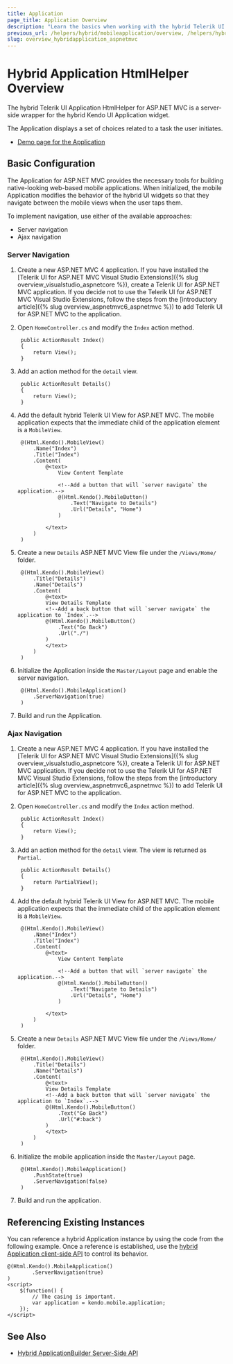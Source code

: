 ```yaml
---
title: Application
page_title: Application Overview
description: "Learn the basics when working with the hybrid Telerik UI Application HtmlHelper for ASP.NET MVC."
previous_url: /helpers/hybrid/mobileapplication/overview, /helpers/hybrid/mobileapplication
slug: overview_hybridapplication_aspnetmvc
---
```


# Hybrid Application HtmlHelper Overview

The hybrid Telerik UI Application HtmlHelper for ASP.NET MVC is a server-side wrapper for the hybrid Kendo UI Application widget.

The Application displays a set of choices related to a task the user initiates.

* [Demo page for the Application](https://demos.telerik.com/kendo-ui/m/index#application/loadingpopup)

## Basic Configuration

The Application for ASP.NET MVC provides the necessary tools for building native-looking web-based mobile applications. When initialized, the mobile Application modifies the behavior of the hybrid UI widgets so that they navigate between the mobile views when the user taps them.

To implement navigation, use either of the available approaches:
* Server navigation
* Ajax navigation

### Server Navigation

1. Create a new ASP.NET MVC 4 application. If you have installed the [Telerik UI for ASP.NET MVC Visual Studio Extensions]({% slug overview_visualstudio_aspnetcore %}), create a Telerik UI for ASP.NET MVC application. If you decide not to use the Telerik UI for ASP.NET MVC Visual Studio Extensions, follow the steps from the [introductory article]({% slug overview_aspnetmvc6_aspnetmvc %}) to add Telerik UI for ASP.NET MVC to the application.
1. Open `HomeController.cs` and modify the `Index` action method.

        public ActionResult Index()
        {
            return View();
        }

1. Add an action method for the `detail` view.

        public ActionResult Details()
        {
            return View();
        }

1. Add the default hybrid Telerik UI View for ASP.NET MVC. The mobile application expects that the immediate child of the application element is a `MobileView`.

        @(Html.Kendo().MobileView()
            .Name("Index")
            .Title("Index")
            .Content(
                @<text>
                    View Content Template

                    <!--Add a button that will `server navigate` the application.-->
                    @(Html.Kendo().MobileButton()
                        .Text("Navigate to Details")
                        .Url("Details", "Home")
                    )

                </text>
            )
        )

1. Create a new `Details` ASP.NET MVC View file under the `/Views/Home/` folder.

        @(Html.Kendo().MobileView()
            .Title("Details")
            .Name("Details")
            .Content(
                @<text>
                View Details Template
                <!--Add a back button that will `server navigate` the application to `Index`.-->
                @(Html.Kendo().MobileButton()
                    .Text("Go Back")
                    .Url("./")
                )
                </text>
            )
        )

1. Initialize the Application inside the `Master/Layout` page and enable the server navigation.

        @(Html.Kendo().MobileApplication()
            .ServerNavigation(true)
        )

1. Build and run the Application.

### Ajax Navigation

1. Create a new ASP.NET MVC 4 application. If you have installed the [Telerik UI for ASP.NET MVC Visual Studio Extensions]({% slug overview_visualstudio_aspnetcore %}), create a Telerik UI for ASP.NET MVC application. If you decide not to use the Telerik UI for ASP.NET MVC Visual Studio Extensions, follow the steps from the [introductory article]({% slug overview_aspnetmvc6_aspnetmvc %}) to add Telerik UI for ASP.NET MVC to the application.
1. Open `HomeController.cs` and modify the `Index` action method.

        public ActionResult Index()
        {
            return View();
        }

1. Add an action method for the `detail` view. The view is returned as `Partial`.

        public ActionResult Details()
        {
            return PartialView();
        }

1. Add the default hybrid Telerik UI View for ASP.NET MVC. The mobile application expects that the immediate child of the application element is a `MobileView`.

        @(Html.Kendo().MobileView()
            .Name("Index")
            .Title("Index")
            .Content(
                @<text>
                    View Content Template

                    <!--Add a button that will `server navigate` the application.-->
                    @(Html.Kendo().MobileButton()
                        .Text("Navigate to Details")
                        .Url("Details", "Home")
                    )

                </text>
            )
        )

1. Create a new `Details` ASP.NET MVC View file under the `/Views/Home/` folder.

        @(Html.Kendo().MobileView()
            .Title("Details")
            .Name("Details")
            .Content(
                @<text>
                View Details Template
                <!--Add a back button that will `server navigate` the application to `Index`.-->
                @(Html.Kendo().MobileButton()
                    .Text("Go Back")
                    .Url("#:back")
                )
                </text>
            )
        )

1. Initialize the mobile application inside the `Master/Layout` page.

        @(Html.Kendo().MobileApplication()
            .PushState(true)
            .ServerNavigation(false)
        )

1. Build and run the application.

## Referencing Existing Instances

You can reference a hybrid Application instance by using the code from the following example. Once a reference is established, use the [hybrid Application client-side API](https://docs.telerik.com/kendo-ui/api/javascript/mobile/application#methods) to control its behavior.

    @(Html.Kendo().MobileApplication()
            .ServerNavigation(true)
    )
    <script>
        $(function() {
            // The casing is important.
            var application = kendo.mobile.application;
        });
    </script>

## See Also

* [Hybrid ApplicationBuilder Server-Side API](https://docs.telerik.com/aspnet-mvc/api/Kendo.Mvc.UI.Fluent/MobileApplicationBuilder)
